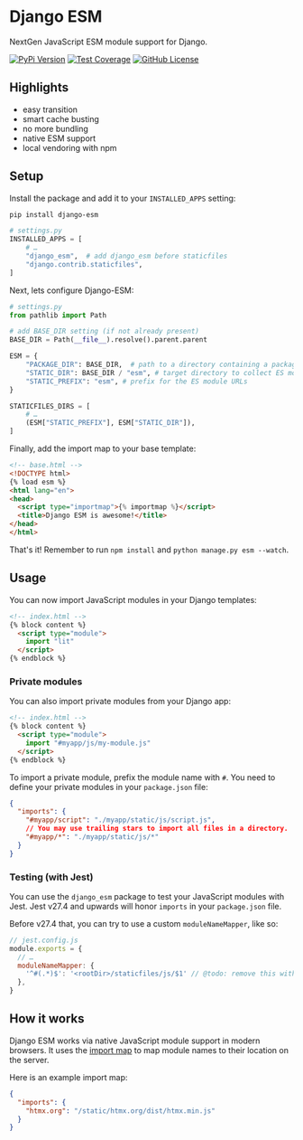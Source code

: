 # Django ESM

NextGen JavaScript ESM module support for Django.

[![PyPi Version](https://img.shields.io/pypi/v/django-esm.svg)](https://pypi.python.org/pypi/django-esm/)
[![Test Coverage](https://codecov.io/gh/codingjoe/django-esm/branch/main/graph/badge.svg)](https://codecov.io/gh/codingjoe/django-esm)
[![GitHub License](https://img.shields.io/github/license/codingjoe/django-esm)](https://raw.githubusercontent.com/codingjoe/django-esm/master/LICENSE)

## Highlights

* easy transition
* smart cache busting
* no more bundling
* native ESM support
* local vendoring with npm

## Setup

Install the package and add it to your `INSTALLED_APPS` setting:

```bash
pip install django-esm
```

```python
# settings.py
INSTALLED_APPS = [
    # …
    "django_esm",  # add django_esm before staticfiles
    "django.contrib.staticfiles",
]
```

Next, lets configure Django-ESM:

```python
# settings.py
from pathlib import Path

# add BASE_DIR setting (if not already present)
BASE_DIR = Path(__file__).resolve().parent.parent

ESM = {
    "PACKAGE_DIR": BASE_DIR,  # path to a directory containing a package.json file
    "STATIC_DIR": BASE_DIR / "esm", # target directory to collect ES modules into
    "STATIC_PREFIX": "esm", # prefix for the ES module URLs
}

STATICFILES_DIRS = [
    # …
    (ESM["STATIC_PREFIX"], ESM["STATIC_DIR"]),
]
```

Finally, add the import map to your base template:

```html
<!-- base.html -->
<!DOCTYPE html>
{% load esm %}
<html lang="en">
<head>
  <script type="importmap">{% importmap %}</script>
  <title>Django ESM is awesome!</title>
</head>
</html>
```

That's it!
Remember to run `npm install` and `python manage.py esm --watch`.

## Usage

You can now import JavaScript modules in your Django templates:

```html
<!-- index.html -->
{% block content %}
  <script type="module">
    import "lit"
  </script>
{% endblock %}
```

### Private modules

You can also import private modules from your Django app:

```html
<!-- index.html -->
{% block content %}
  <script type="module">
    import "#myapp/js/my-module.js"
  </script>
{% endblock %}
```

To import a private module, prefix the module name with `#`.
You need to define your private modules in your `package.json` file:

```json
{
  "imports": {
    "#myapp/script": "./myapp/static/js/script.js",
    // You may use trailing stars to import all files in a directory.
    "#myapp/*": "./myapp/static/js/*"
  }
}
```

### Testing (with Jest)

You can use the `django_esm` package to test your JavaScript modules with Jest.
Jest v27.4 and upwards will honor `imports` in your `package.json` file.

Before v27.4 that, you can try to use a custom `moduleNameMapper`, like so:

```js
// jest.config.js
module.exports = {
  // …
  moduleNameMapper: {
    '^#(.*)$': '<rootDir>/staticfiles/js/$1' // @todo: remove this with Jest >=29.4
  },
}
```

## How it works

Django ESM works via native JavaScript module support in modern browsers.
It uses the [import map](https://developer.mozilla.org/en-US/docs/Web/HTML/Element/script/type/importmap)
to map module names to their location on the server.

Here is an example import map:

```json
{
  "imports": {
    "htmx.org": "/static/htmx.org/dist/htmx.min.js"
  }
}
```
